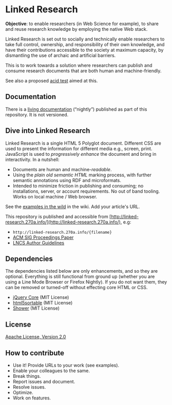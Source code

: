 # Linked Research

**Objective**: to enable researchers (in Web Science for example), to share and
reuse research knowledge by employing the native Web stack.

Linked Research is set out to socially and technically enable researchers to
take full control, ownership, and responsibility of their own knowledge, and
have their contributions accessible to the society at maximum capacity, by
dismantling the use of archaic and artificial barriers.

This is to work towards a solution where researchers can publish and consume
research documents that are both human and machine-friendly.

See also a proposed [acid test](http://csarven.ca/enabling-accessible-knowledge#acid-test)
aimed at this.

## Documentation
There is a [living documentation](http://linked-research.270a.info/linked-research)
(“nightly”) published as part of this repository. It is not versioned.

## Dive into Linked Research
Linked Research is a single HTML 5 Polyglot document. Different CSS are used to
present the information for different media e.g., screen, print. JavaScript is
used to <em>progressively enhance</em> the document and bring in interactivity.
In a nutshell:

* Documents are human and machine-<em>readable</em>.
* Using the <em>plain old semantic HTML</em> marking process, with further
semantic annotations using RDF and microformats.
* Intended to minimize friction in publishing and consuming; no installations,
server, or account requirements. No out of band tooling. Works on local machine
/ Web browser.

See the [examples in the wild](https://github.com/csarven/linked-research/wiki#examples-in-the-wild)
in the wiki. Add your article's URL.

This repository is published and accessible from [http://linked-research.270a.info/](http://linked-research.270a.info/), e.g:

* `http://linked-research.270a.info/{filename}`
* [ACM SIG Proceedings Paper](http://linked-research.270a.info/acm-sigproc-sp)
* [LNCS Author Guidelines](http://linked-research.270a.info/lncs-splnproc)

## Dependencies
The dependencies listed below are only enhancements, and so they are optional.
Everything is still functional from ground up (whether you are using a Line Mode
Browser or Firefox Nightly). If you do not want them, they can be removed or
turned-off without effecting core HTML or CSS.

* [jQuery Core](http://jquery.com/) (MIT License)
* [html5sortable](https://github.com/voidberg/html5sortable) (MIT License)
* [Shower](https://github.com/shower/shower) (MIT License)

## License
[Apache License, Version 2.0](http://www.apache.org/licenses/LICENSE-2.0)

## How to contribute
* Use it! Provide URLs to your work (see examples).
* Enable your colleagues to the same.
* Break things.
* Report issues and document.
* Resolve issues.
* Optimize.
* Work on features.
